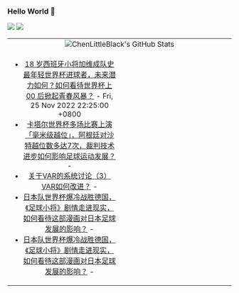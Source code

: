 ### Hello World 👋

[![](https://img.shields.io/badge/@ChenLittleBlack-1a6c81?style=flat&logo=java&logoColor=1a6c81&label=Java&colorA=ffffff)](https://www.java.com/)
[![](https://img.shields.io/badge/@ChenLittleBlack-41b883?style=flat&logo=vuedotjs&logoColor=41b883&label=Vue&colorA=ffffff)](https://cn.vuejs.org/)

<table>
<tr>
<td colspan="2" style="text-align: center;">
<img alt="ChenLittleBlack's GitHub Stats" src="https://github-readme-stats.vercel.app/api?username=ChenLittleBlack&show_icons=true&icon_color=CE1D2D&text_color=718096&bg_color=ffffff&hide_title=true" />
</td>
</tr>
<tr>
<td align="center" valign="middle">

<!-- START_SECTION:blog -->
* <a href='http://www.zhihu.com/question/568469114/answer/2774796352?utm_campaign=rss&utm_medium=rss&utm_source=rss&utm_content=title' target='_blank'>18 岁西班牙小将加维成队史最年轻世界杯进球者，未来潜力如何？如何看待世界杯上 00 后掀起青春风暴？</a> - Fri, 25 Nov 2022 22:25:00 +0800
* <a href='http://www.zhihu.com/question/568216667/answer/2772809995?utm_campaign=rss&utm_medium=rss&utm_source=rss&utm_content=title' target='_blank'>卡塔尔世界杯多场比赛上演「毫米级越位」，阿根廷对沙特越位数多达7次，裁判技术进步如何影响足球运动发展？</a> - 
* <a href='http://zhuanlan.zhihu.com/p/586336587?utm_campaign=rss&utm_medium=rss&utm_source=rss&utm_content=title' target='_blank'>关于VAR的系统讨论（3）VAR如何改进？</a> - 
* <a href='http://www.zhihu.com/question/568554764/answer/2772800790?utm_campaign=rss&utm_medium=rss&utm_source=rss&utm_content=title' target='_blank'>日本队世界杯爆冷战胜德国，《足球小将》剧情走进现实，如何看待这部漫画对日本足球发展的影响？</a> - 
* <a href='http://www.zhihu.com/question/568554764/answer/2773087608?utm_campaign=rss&utm_medium=rss&utm_source=rss&utm_content=title' target='_blank'>日本队世界杯爆冷战胜德国，《足球小将》剧情走进现实，如何看待这部漫画对日本足球发展的影响？</a> - 
<!-- END_SECTION:blog -->

</td>
<td valign="middle" width="50%">

<!-- START_SECTION:douban -->

<!-- END_SECTION:douban -->

</td>
</tr>
</table>
